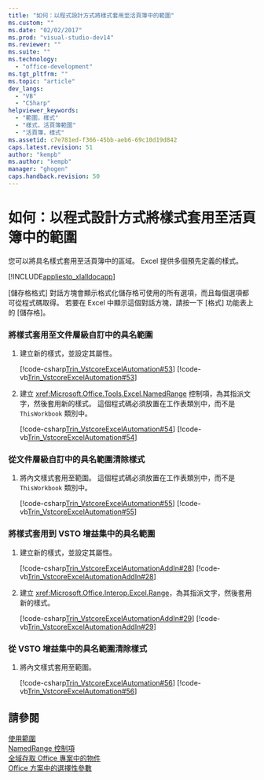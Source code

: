 ```yaml
---
title: "如何：以程式設計方式將樣式套用至活頁簿中的範圍"
ms.custom: ""
ms.date: "02/02/2017"
ms.prod: "visual-studio-dev14"
ms.reviewer: ""
ms.suite: ""
ms.technology: 
  - "office-development"
ms.tgt_pltfrm: ""
ms.topic: "article"
dev_langs: 
  - "VB"
  - "CSharp"
helpviewer_keywords: 
  - "範圍，樣式"
  - "樣式，活頁簿範圍"
  - "活頁簿，樣式"
ms.assetid: c7e781ed-f366-45bb-aeb6-69c10d19d842
caps.latest.revision: 51
author: "kempb"
ms.author: "kempb"
manager: "ghogen"
caps.handback.revision: 50
---
```

# 如何：以程式設計方式將樣式套用至活頁簿中的範圍
  您可以將具名樣式套用至活頁簿中的區域。 Excel 提供多個預先定義的樣式。  
  
 [!INCLUDE[appliesto_xlalldocapp](../vsto/includes/appliesto-xlalldocapp-md.md)]  
  
 \[儲存格格式\] 對話方塊會顯示格式化儲存格可使用的所有選項，而且每個選項都可從程式碼取得。 若要在 Excel 中顯示這個對話方塊，請按一下 \[格式\] 功能表上的 \[儲存格\]。  
  
### 將樣式套用至文件層級自訂中的具名範圍  
  
1.  建立新的樣式，並設定其屬性。  
  
     [!code-csharp[Trin_VstcoreExcelAutomation#53](../snippets/csharp/VS_Snippets_OfficeSP/Trin_VstcoreExcelAutomation/CS/Sheet1.cs#53)]
     [!code-vb[Trin_VstcoreExcelAutomation#53](../snippets/visualbasic/VS_Snippets_OfficeSP/Trin_VstcoreExcelAutomation/VB/Sheet1.vb#53)]  
  
2.  建立 <xref:Microsoft.Office.Tools.Excel.NamedRange> 控制項，為其指派文字，然後套用新的樣式。 這個程式碼必須放置在工作表類別中，而不是 `ThisWorkbook` 類別中。  
  
     [!code-csharp[Trin_VstcoreExcelAutomation#54](../snippets/csharp/VS_Snippets_OfficeSP/Trin_VstcoreExcelAutomation/CS/Sheet1.cs#54)]
     [!code-vb[Trin_VstcoreExcelAutomation#54](../snippets/visualbasic/VS_Snippets_OfficeSP/Trin_VstcoreExcelAutomation/VB/Sheet1.vb#54)]  
  
### 從文件層級自訂中的具名範圍清除樣式  
  
1.  將內文樣式套用至範圍。 這個程式碼必須放置在工作表類別中，而不是 `ThisWorkbook` 類別中。  
  
     [!code-csharp[Trin_VstcoreExcelAutomation#55](../snippets/csharp/VS_Snippets_OfficeSP/Trin_VstcoreExcelAutomation/CS/Sheet1.cs#55)]
     [!code-vb[Trin_VstcoreExcelAutomation#55](../snippets/visualbasic/VS_Snippets_OfficeSP/Trin_VstcoreExcelAutomation/VB/Sheet1.vb#55)]  
  
### 將樣式套用到 VSTO 增益集中的具名範圍  
  
1.  建立新的樣式，並設定其屬性。  
  
     [!code-csharp[Trin_VstcoreExcelAutomationAddIn#28](../snippets/csharp/VS_Snippets_OfficeSP/Trin_VstcoreExcelAutomationAddIn/CS/ThisAddIn.cs#28)]
     [!code-vb[Trin_VstcoreExcelAutomationAddIn#28](../snippets/visualbasic/VS_Snippets_OfficeSP/Trin_VstcoreExcelAutomationAddIn/VB/ThisAddIn.vb#28)]  
  
2.  建立 <xref:Microsoft.Office.Interop.Excel.Range>，為其指派文字，然後套用新的樣式。  
  
     [!code-csharp[Trin_VstcoreExcelAutomationAddIn#29](../snippets/csharp/VS_Snippets_OfficeSP/Trin_VstcoreExcelAutomationAddIn/CS/ThisAddIn.cs#29)]
     [!code-vb[Trin_VstcoreExcelAutomationAddIn#29](../snippets/visualbasic/VS_Snippets_OfficeSP/Trin_VstcoreExcelAutomationAddIn/VB/ThisAddIn.vb#29)]  
  
### 從 VSTO 增益集中的具名範圍清除樣式  
  
1.  將內文樣式套用至範圍。  
  
     [!code-csharp[Trin_VstcoreExcelAutomation#56](../snippets/csharp/VS_Snippets_OfficeSP/Trin_VstcoreExcelAutomation/CS/Sheet1.cs#56)]
     [!code-vb[Trin_VstcoreExcelAutomation#56](../snippets/visualbasic/VS_Snippets_OfficeSP/Trin_VstcoreExcelAutomation/VB/Sheet1.vb#56)]  
  
## 請參閱  
 [使用範圍](../vsto/working-with-ranges.md)   
 [NamedRange 控制項](../vsto/namedrange-control.md)   
 [全域存取 Office 專案中的物件](../vsto/global-access-to-objects-in-office-projects.md)   
 [Office 方案中的選擇性參數](../vsto/optional-parameters-in-office-solutions.md)  
  
  